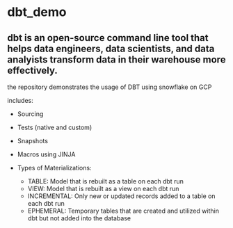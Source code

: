 # dbt_demo
## dbt is an open-source command line tool that helps data engineers, data scientists, and data analyists transform data in their warehouse more effectively.

the repository demonstrates the usage of DBT using snowflake on GCP

includes:
  - Sourcing
  - Tests (native and custom)
  - Snapshots
  - Macros using JINJA
  - Types of Materializations: 
  
      - TABLE: Model that is rebuilt as a table on each dbt run 
      - VIEW: Model that is rebuilt as a view on each dbt run
      - INCREMENTAL: Only new or updated records added to a table on each dbt run 
      - EPHEMERAL: Temporary tables that are created and utilized within dbt but not added into the database  
